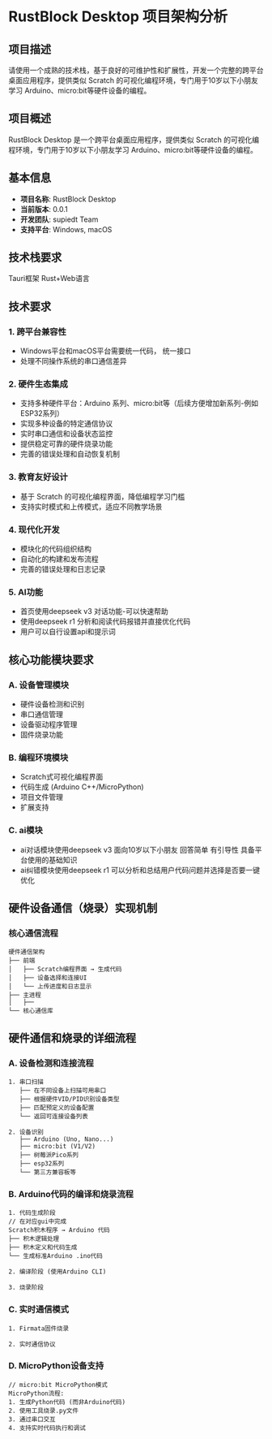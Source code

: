 # RustBlock Desktop 项目架构分析

## 项目描述

请使用一个成熟的技术栈，基于良好的可维护性和扩展性，开发一个完整的跨平台桌面应用程序，提供类似 Scratch 的可视化编程环境，专门用于10岁以下小朋友学习 Arduino、micro:bit等硬件设备的编程。


## 项目概述

RustBlock Desktop 是一个跨平台桌面应用程序，提供类似 Scratch 的可视化编程环境，专门用于10岁以下小朋友学习 Arduino、micro:bit等硬件设备的编程。

## 基本信息
- **项目名称**: RustBlock Desktop
- **当前版本**: 0.0.1
- **开发团队**: supiedt Team
- **支持平台**: Windows, macOS

## 技术栈要求
Tauri框架 Rust+Web语言


## 技术要求

### 1. 跨平台兼容性
- Windows平台和macOS平台需要统一代码， 统一接口
- 处理不同操作系统的串口通信差异

### 2. 硬件生态集成
- 支持多种硬件平台：Arduino 系列、micro:bit等（后续方便增加新系列-例如ESP32系列）
- 实现多种设备的特定通信协议
- 实时串口通信和设备状态监控
- 提供稳定可靠的硬件烧录功能
- 完善的错误处理和自动恢复机制

### 3. 教育友好设计
- 基于 Scratch 的可视化编程界面，降低编程学习门槛
- 支持实时模式和上传模式，适应不同教学场景

### 4. 现代化开发
- 模块化的代码组织结构
- 自动化的构建和发布流程
- 完善的错误处理和日志记录

### 5. AI功能
- 首页使用deepseek v3 对话功能-可以快速帮助
- 使用deepseek r1 分析和阅读代码报错并直接优化代码
- 用户可以自行设置api和提示词


## 核心功能模块要求

### A. 设备管理模块
- 硬件设备检测和识别
- 串口通信管理
- 设备驱动程序管理
- 固件烧录功能

### B. 编程环境模块
- Scratch式可视化编程界面
- 代码生成 (Arduino C++/MicroPython)
- 项目文件管理
- 扩展支持

### C. ai模块
- ai对话模块使用deepseek v3 面向10岁以下小朋友 回答简单 有引导性 具备平台使用的基础知识 
- ai纠错模块使用deepseek r1 可以分析和总结用户代码问题并选择是否要一键优化

## 硬件设备通信（烧录）实现机制

### 核心通信流程

```
硬件通信架构
├── 前端
│   ├── Scratch编程界面 → 生成代码
│   ├── 设备选择和连接UI  
│   └── 上传进度和日志显示
├── 主进程
│   ├── 
└── 核心通信库
```


## 硬件通信和烧录的详细流程

### A. 设备检测和连接流程
```
1. 串口扫描
   ├── 在不同设备上扫描可用串口
   ├── 根据硬件VID/PID识别设备类型
   ├── 匹配预定义的设备配置
   └── 返回可连接设备列表

2. 设备识别
   ├── Arduino (Uno, Nano...)
   ├── micro:bit (V1/V2)
   ├── 树莓派Pico系列
   ├── esp32系列
   └── 第三方兼容板等
```

### B. Arduino代码的编译和烧录流程
```
1. 代码生成阶段
// 在对应gui中完成
Scratch积木程序 → Arduino 代码
├── 积木逻辑处理
├── 积木定义和代码生成
└── 生成标准Arduino .ino代码

2. 编译阶段 (使用Arduino CLI)

3. 烧录阶段

```

### C. 实时通信模式
```
1. Firmata固件烧录

2. 实时通信协议

```

### D. MicroPython设备支持

```
// micro:bit MicroPython模式
MicroPython流程:
1. 生成Python代码 (而非Arduino代码)
2. 使用工具烧录.py文件
3. 通过串口交互
4. 支持实时代码执行和调试

```
